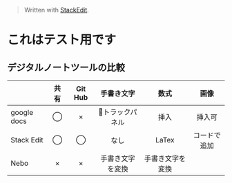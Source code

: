 


> Written with [StackEdit](https://stackedit.io/).
>
# これはテスト用です

## デジタルノートツールの比較
 
|  | 共有| Git Hub | 手書き文字| 数式| 画像 |
|:--|:--:| :--:| :--: |:--: | :--:|
| google docs | ◯ | × | トラックパネル| 挿入| 挿入可 |
| Stack Edit  | ◯ | ◯| なし| LaTex | コードで追加 |
| Nebo        | ×  | ×| 手書き文字を変換 | 手書き文字を変換 | |
<!--stackedit_data:
eyJoaXN0b3J5IjpbLTEwNTYzMzY1MjEsLTEyNTcwMzUzODhdfQ
==
-->